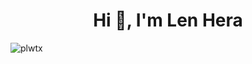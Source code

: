 <h1 align="center">Hi 👋, I'm Len Hera</h1>
<p align="left"> <img src="https://komarev.com/ghpvc/?username=plwtx&label=Profile%20views&color=0e75b6&style=flat" alt="plwtx" /> </p>

